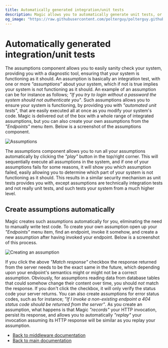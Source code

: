 ```yaml
---
title: Automatically generated integration/unit tests
description: Magic allows you to automatically generate unit tests, or integration tests. The assumptions component allows you to automatically run all such tests to sanity check your system's health.
og_image: "https://raw.githubusercontent.com/polterguy/polterguy.github.io/master/images/og-assumptions.jpg"
---
```


# Automatically generated integration/unit tests

The assumptions component allows you to easily sanity check your system, providing you with a
diagnostic tool, ensuring that your system is functioning as it should. An assumption is basically
an integration test, with one or more _"assumptions"_ about your system, which if not is true
implies your system is not functioning as it should. An example of an assumption can be for instance
as follows; _"If you try to login without a password the system should not authenticate you"_. Such assumptions
allows you to ensure your system is functioning, by providing you with _"automated unit tests"_, that
are easily executed all at once as you modify your system's code. Magic
is delivered out of the box with a whole range of integrated assumptions, but you can also create your own
assumptions from the _"Endpoints"_ menu item. Below is a screenshot of the assumptions component.

![Assumptions](https://raw.githubusercontent.com/polterguy/polterguy.github.io/master/images/assumptions.jpg)

The assumptions component allows you to run all your assumptions automatically by clicking the _"play"_ button
in the top/right corner. This will sequentially execute all assumptions in the system, and if one of
your assumptions fails for some reasons, it will show you which assumption failed, easily allowing
you to determine which part of your system is not functioning as it should. This results in a similar
security mechanism as unit tests provides you with, except assumptions are technically
integration tests and not really unit tests, and such tests your system from a much higher level.

## Create assumptions automatically

Magic creates such assumptions automatically for you, eliminating the need to manually write
test code. To create your own assumption open up your _"Endpoints"_ menu item, find an endpoint, invoke it
somehow, and create a new assumption after having invoked your endpoint. Below is a screenshot of this
process.

![Creating an assumption](https://raw.githubusercontent.com/polterguy/polterguy.github.io/master/images/new-assumption.jpg)

If you click the above _"Match response"_ checkbox the response returned from the server needs to be the
exact same in the future, which depending upon your endpoint's semantics might or might not be a correct
assumption. Obviously, for assumptions reading data from database tables that could somehow change their content
over time, you should _not_ match the response. If you don't click the checkbox, it will only verify the status
code your server returns. You can also create assumptions for error status codes, such as for
instance; _"If I invoke a non-existing endpoint a 404 status code should be returned from the server"_.
As you create an assumption, what happens is that Magic _"records"_ your HTTP invocation,
persist its response, and allows you to automatically _"replay"_ your invocation assuming its HTTP response
will be similar as you replay your assumption.

* [Back to middleware documentation](/documentation/magic/)
* [Back to main documentation](/documentation/)
